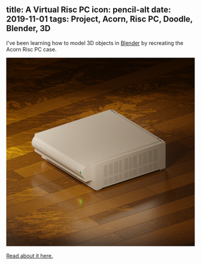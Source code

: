 title: A Virtual Risc PC
icon: pencil-alt
date: 2019-11-01
tags: Project, Acorn, Risc PC, Doodle, Blender, 3D
----

<!-- begin summary -->

I've been learning how to model 3D objects in [Blender](https://www.blender.org/) by recreating the Acorn Risc PC case.

![Acorn Risc PC model](../doodles/blendrpc/blendrpc.wood.544.right.png)

[Read about it here.](../doodles/blendrpc.html)

<!-- end summary -->
